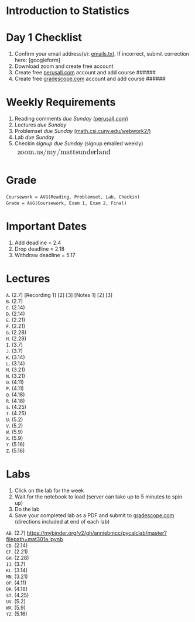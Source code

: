 # Introduction to Statistics

# Day 1 Checklist
1. Confirm your email address(s): [emails.txt](./emails.txt). If incorrect, submit correction here: [googleform]
1. Download zoom and create free account
1. Create free [perusall.com](https://www.perusall.com) account and add course ######
1. Create free [gradescope.com](https://www.gradescope.com) account and add course ######

# Weekly Requirements
1. Reading comments _due Sunday_ [(perusall.com)](https://www.perusall.com)
1. Lectures _due Sunday_
1. Problemset _due Sunday_ [(math.csi.cuny.edu/webwork2/)](https://www.math.csi.cuny.edu/webwork2/)
1. Lab _due Sunday_
1. Checkin _signup due Sunday_ (signup emailed weekly)  
![other](../other.png)

# Grade
`Coursework = AVG(Reading, Problemset, Lab, Checkin)`  
`Grade = AVG(Coursework, Exam 1, Exam 2, Final)`

# Important Dates
1. Add deadline = 2.4
1. Drop deadline = 2.18
1. Withdraw deadline = 5.17

# Lectures
`A`. (2.7) [Recording 1] [2] [3] [Notes 1] [2] [3]  
`B`. (2.7)  
`C`. (2.14)  
`D`. (2.14)  
`E`. (2.21)  
`F`. (2.21)  
`G`. (2.28)  
`H`. (2.28)  
`I`. (3.7)  
`J`. (3.7)  
`K`. (3.14)  
`L`. (3.14)  
`M`. (3.21)  
`N`. (3.21)  
`O`. (4.11)  
`P`. (4.11)  
`Q`. (4.18)  
`R`. (4.18)  
`S`. (4.25)  
`T`. (4.25)  
`U`. (5.2)  
`V`. (5.2)  
`W`. (5.9)  
`X`. (5.9)  
`Y`. (5.16)  
`Z`. (5.16)  

# Labs
1. Click on the lab for the week
1. Wait for the notebook to load
(server can take up to 5 minutes to spin up)
1. Do the lab
1. Save your completed lab as a PDF
and submit to [gradescope.com](https://www.gradescope.com)
(directions included at end of each lab)

`AB`. (2.7) https://mybinder.org/v2/gh/anniebmcc/pycalclab/master?filepath=mat301a.ipynb  
`CD`. (2.14)  
`EF`. (2.21)  
`GH`. (2.28)  
`IJ`. (3.7)  
`KL`. (3.14)  
`MN`. (3.21)  
`OP`. (4.11)  
`QR`. (4.18)  
`ST`. (4.25)  
`UV`. (5.2)  
`WX`. (5.9)  
`YZ`. (5.16)  
